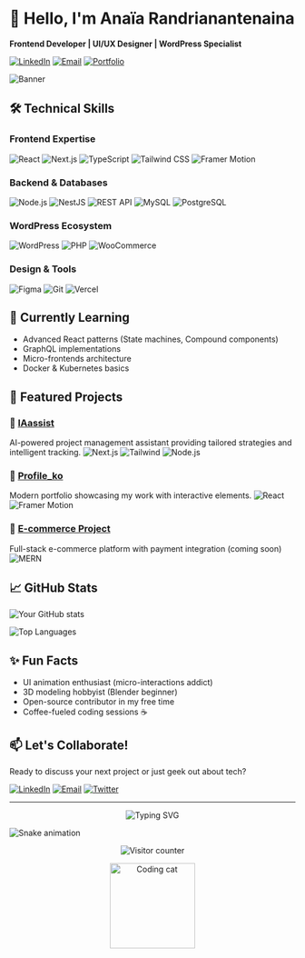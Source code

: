 # 👋 Hello, I'm Anaïa Randrianantenaina

**Frontend Developer | UI/UX Designer | WordPress Specialist**

[![LinkedIn](https://img.shields.io/badge/LinkedIn-Connect-blue?style=for-the-badge&logo=linkedin)](https://www.linkedin.com/in/Anaïa+Randrianantenaina)
[![Email](https://img.shields.io/badge/Email-Contact%20Me-red?style=for-the-badge&logo=gmail)](mailto:anaiarandrianantenaina@gmail.com)
[![Portfolio](https://img.shields.io/badge/🚀-Portfolio-black?style=for-the-badge)](https://anaiarandria.vercel.app/)

![Banner](https://via.placeholder.com/1920x400.png?text=Anaïa+Randrianantenaina+-+Full+Stack+Developer)

## 🛠 Technical Skills

### Frontend Expertise
![React](https://img.shields.io/badge/React-61DAFB?style=for-the-badge&logo=react&logoColor=black)
![Next.js](https://img.shields.io/badge/Next.js-000000?style=for-the-badge&logo=next.js&logoColor=white)
![TypeScript](https://img.shields.io/badge/TypeScript-3178C6?style=for-the-badge&logo=typescript&logoColor=white)
![Tailwind CSS](https://img.shields.io/badge/Tailwind_CSS-38B2AC?style=for-the-badge&logo=tailwind-css&logoColor=white)
![Framer Motion](https://img.shields.io/badge/Framer_Motion-0055FF?style=for-the-badge&logo=framer&logoColor=white)

### Backend & Databases
![Node.js](https://img.shields.io/badge/Node.js-339933?style=for-the-badge&logo=node.js&logoColor=white)
![NestJS](https://img.shields.io/badge/Nest.js-E0234E?style=for-the-badge&logo=nestjs&logoColor=white)
![REST API](https://img.shields.io/badge/REST_API-FF6C37?style=for-the-badge&logo=node.js&logoColor=white)
![MySQL](https://img.shields.io/badge/MySQL-4479A1?style=for-the-badge&logo=mysql&logoColor=white)
![PostgreSQL](https://img.shields.io/badge/PostgreSQL-4169E1?style=for-the-badge&logo=postgresql&logoColor=white)

### WordPress Ecosystem
![WordPress](https://img.shields.io/badge/WordPress-21759B?style=for-the-badge&logo=wordpress&logoColor=white)
![PHP](https://img.shields.io/badge/PHP-777BB4?style=for-the-badge&logo=php&logoColor=white)
![WooCommerce](https://img.shields.io/badge/WooCommerce-96588A?style=for-the-badge&logo=woocommerce&logoColor=white)

### Design & Tools
![Figma](https://img.shields.io/badge/Figma-F24E1E?style=for-the-badge&logo=figma&logoColor=white)
![Git](https://img.shields.io/badge/Git-F05032?style=for-the-badge&logo=git&logoColor=white)
![Vercel](https://img.shields.io/badge/Vercel-000000?style=for-the-badge&logo=vercel&logoColor=white)

## 🌱 Currently Learning
- Advanced React patterns (State machines, Compound components)
- GraphQL implementations
- Micro-frontends architecture
- Docker & Kubernetes basics

## 💼 Featured Projects

### 🚀 [IAassist](https://github.com/AnaiaRn/IAassist)
AI-powered project management assistant providing tailored strategies and intelligent tracking.
![Next.js](https://img.shields.io/badge/-Next.js-000000?logo=next.js&logoColor=white&style=flat)
![Tailwind](https://img.shields.io/badge/-Tailwind-38B2AC?logo=tailwind-css&logoColor=white&style=flat)
![Node.js](https://img.shields.io/badge/-Node.js-339933?logo=node.js&logoColor=white&style=flat)

### 🎨 [Profile_ko](https://github.com/AnaiaRn/profileko)
Modern portfolio showcasing my work with interactive elements.
![React](https://img.shields.io/badge/-React-61DAFB?logo=react&logoColor=white&style=flat)
![Framer Motion](https://img.shields.io/badge/-Framer_Motion-0055FF?logo=framer&logoColor=white&style=flat)

### 🛒 [E-commerce Project]()
Full-stack e-commerce platform with payment integration (coming soon)
![MERN](https://img.shields.io/badge/-MERN-5EAA9F?style=flat&logo=mongodb&logoColor=white)

## 📈 GitHub Stats

![Your GitHub stats](https://github-readme-stats.vercel.app/api?username=AnaiaRn&show_icons=true&theme=radical)


![Top Languages](https://github-readme-stats.vercel.app/api/top-langs/?username=AnaiaRn&layout=compact&theme=radical&hide_border=true)

## ✨ Fun Facts
- UI animation enthusiast (micro-interactions addict)
- 3D modeling hobbyist (Blender beginner)
- Open-source contributor in my free time
- Coffee-fueled coding sessions ☕

## 📫 Let's Collaborate!
Ready to discuss your next project or just geek out about tech?

[![LinkedIn](https://img.shields.io/badge/LinkedIn-Connect-blue?style=for-the-badge&logo=linkedin)](https://www.linkedin.com/in/Anaïa+Randrianantenaina)
[![Email](https://img.shields.io/badge/Email-Contact%20Me-red?style=for-the-badge&logo=gmail)](mailto:anaiarandrianantenaina@gmail.com)
[![Twitter](https://img.shields.io/badge/Twitter-Follow-1DA1F2?style=for-the-badge&logo=twitter)](https://twitter.com/yourhandle)

---

<div align="center">
  
![Typing SVG](https://readme-typing-svg.demolab.com?font=Fira+Code&pause=1000&color=FF7F50&width=435&lines=Thanks+for+visiting!;Let's+create+digital+magic+together;Clean+code+%26+beautiful+interfaces;Full-stack+passion+%3C3)
  
</div>

![Snake animation](https://github.com/AnaiaRn/AnaiaRn/blob/output/github-contribution-grid-snake.svg)

<p align="center"> 
  <img src="https://profile-counter.glitch.me/AnaiaRn/count.svg" alt="Visitor counter" />
</p>

<div align="center">
  <img src="https://media.giphy.com/media/ZVik7pBtu9dNS/giphy.gif" width="150" height="150" alt="Coding cat" />
</div>
